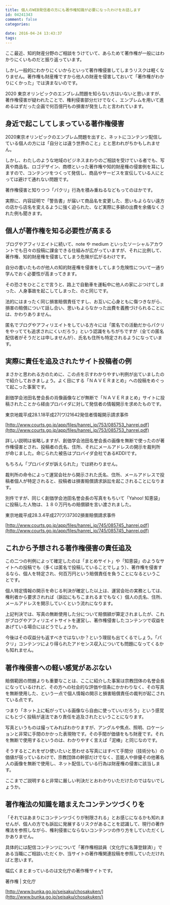```yaml
---
title: 個人のWEB発信者の方にも著作権知識が必要になったわけをお話します
id: 04241343
comment: false
categories:
   
date: 2016-04-24 13:43:37
tags:
---
```


ここ最近、知的財産分野のご相談をうけていて、あらためて著作権が一般にはわかりにくいものだと振り返っています。

しかし一般的にわかりにくいからといって著作権侵害してしまうリスクは軽くなりません。著作権も財産権ですから他人の財産を侵害しておいて「著作権がわかりにくかった」では済まないのです。

2020 東京オリンピックのエンブレム問題を知らない方はいないと思いますが、著作権侵害が疑われたことで、権利侵害部分だけでなく、エンブレムを用いて進めるはずだった企画で何百億円もの損害が発生したと言われています。

## 身近で起こしてしまっている著作権侵害

2020東京オリンピックのエンブレム問題を出すと、ネットにコンテンツ配信している個人の方には「自分とは違う世界のこと」とと思われがちかもしれません。

しかし、わたしのような地域のビジネスまわりのご相談を受けている者でも、写真や商品名、ロゴデザイン、商標といった著作権や知的財産権の侵害例を耳にしますので、コンテンツをつくって発信し、商品やサービスを宣伝している人にとっては避けて通れない問題です。

著作権侵害と知りつつ「パクリ」行為を積み重ねるなどもってのほかです。

実際に、内容証明で「警告書」が届いて商品名を変更した、思いもよらない遠方の店から店名を変えるように強く迫られた、など実際に多額の出費を余儀なくされた例も聞きます。

## 個人が著作権を知る必要性が高まる

ブログやアフィリエイトに続いて、note や medium といったソーシャルアカウントでも日々の投稿に課金できる仕組みが広がっていますが、それに比例して、著作権、知的財産権を侵害してしまう危険が広がるわけです。

自分の書いたものが他人の知的財産権を侵害をしてしまう危険性について一通り学んでおく必要性が高まってきます。

その恐さをひとことで言うと、路上で自動車を運転中に他人の家にぶつけてしまった、人身事故を起こしてしまった、のと同じです。

法的にはまったく同じ損害賠償責任ですし、お互いに心身ともに傷つきながら、損害の賠償について話し合い、思いもよらなかった出費を義務づけられることには、かわりありません。

匿名でブログやアフィリエイトをしている方々には「匿名での活動だからパクリをやってても追求されにくいだろう」という認識をもちがちですが（全ての匿名配信者がそうだとは申しませんが）、氏名も住所も特定されるようになっています。

## 実際に責任を追及されたサイト投稿者の例

まさかと思われる方のために、この点を示すわかりやすい判例が出ていましたので紹介しておきましょう。よく目にする「ＮＡＶＥＲまとめ」への投稿をめぐって起こった事案です。

創価学会池田名誉会長の肖像画像などが無断で「ＮＡＶＥＲまとめ」サイトに投稿されたことから経由プロバイダに対して発信者の情報開示を求めたものです。

東京地裁平成28.1.18平成27(ワ)21642発信者情報開示請求事件

[http://www.courts.go.jp/app/files/hanrei_jp/753/085753_hanrei.pdf](http://www.courts.go.jp/app/files/hanrei_jp/753/085753_hanrei.pdf)

詳しい説明は省略しますが、創価学会池田名誉会長の画像を無断で使ったのが著作権侵害とされ、投稿者の氏名、住所、それにメールアドレスの開示を裁判所が命じました。命じられた被告はプロバイダ会社であるKDDIです。

もちろん「プロバイダが訴えられた」では終わりません。

裁判所の命令によって運営会社から開示された氏名、住所、メールアドレスで投稿者個人が特定されると、投稿者は損害賠償請求訴訟を起こされることになります。

別件ですが、同じく創価学会池田名誉会長の写真をもちいて「Yahoo! 知恵袋」に投稿した人物は、１８０万円もの賠償額を言い渡されました。

東京地裁平成28.3.4平成27(ワ)37302損害賠償請求事件

[http://www.courts.go.jp/app/files/hanrei_jp/745/085745_hanrei.pdf](http://www.courts.go.jp/app/files/hanrei_jp/745/085745_hanrei.pdf)

## これから予想される著作権侵害の責任追及

この二つの判例によって確定したのは「まとめサイト」や「知恵袋」のようなサイトへの投稿でも（多くは匿名で投稿していることでしょう）、著作権を侵害するなら、個人を特定され、何百万円という賠償責任を負うことになるということです。

個人特定情報の開示を命じる判決が確定した以上は、運営会社の実務としては、権利者から要求されれば（訴訟にもちこまれるまでもなく）個人の氏名、住所、メールアドレスを開示していくという流れになります。

上記判決では、写真の無断使用した分について賠償額が算定されましたが、これがブログやアフィリエイトサイトを運営し、著作権侵害したコンテンツで収益をあげている場合にはどうでしょうか。

今後はその収益分も返すべきではないか？という理屈も出てくるでしょう。「パクリ」コンテンツにより得られたアドセンス収入についても問題になってくるかも知れません。

## 著作権侵害への軽い感覚があぶない

賠償範囲の問題よりも重要なことは、ここに紹介した事案は宗教団体の名誉会長になっているけれど、その方への社会的な評価や信条にかかわりなく、その写真を無断使用した、という一点で個人情報の開示と損害賠償責任の裁判が起こされている点です。

つまり「ネット上に転がっている画像なら自由に使っていいだろう」という感覚にもとづく投稿が違法であり責任を追及されたということになります。

写真というものは撮ってみればわかりますが、アングルや焦点、照明、ロケーションと非常に手間のかかった表現物です。その手間が価値をもち財産です。それを無断で使用するというのは、わかりやすく言えば「泥棒」と同じなのです。

そうするとこれをぜひ使いたいと思わせる写真にはすべて手間分（技術分も）の価値が宿っているわけで、宗教団体の幹部だけでなく、芸能人や俳優その他著名人の画像を無断で使用し、ネット配信している行為は財産権の侵害に該当します。

ここまでご説明すると非常に厳しい判決だとおわかりいただけたのではないでしょうか。

## 著作権法の知識を踏まえたコンテンツづくりを

「それではあまりにコンテンツづくりが制限される」とお感じになるかも知れませんが、個人の方でも訴訟に発展するリスクがあることを認識して、現行の著作権法を参照しながら、権利侵害にならないコンテンツの作り方をしていただくしかありません。

具体的には配信コンテンツについて「著作権相談員（文化庁に名簿登録済）」である当職にご相談いただくか、当サイトの著作権関連投稿を参照していただければと思います。

幅広くまとまっているのは文化庁の著作権サイトです。

著作権 | 文化庁

[http://www.bunka.go.jp/seisaku/chosakuken/](http://www.bunka.go.jp/seisaku/chosakuken/)